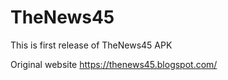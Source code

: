 # TheNews45

This is first release of TheNews45 APK

Original website https://thenews45.blogspot.com/
